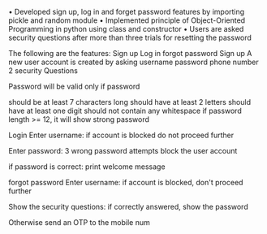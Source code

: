 • Developed sign up, log in and forget password features by importing pickle and random module • Implemented principle of Object-Oriented Programming in python using class and constructor • Users are asked security questions after more than three trials for resetting the password

The following are the features:
Sign up
Log in
forgot password
Sign up
A new user account is created by asking username password phone number 2 security Questions

Password will be valid only if password

should be at least 7 characters long
should have at least 2 letters
should have at least one digit
should not contain any whitespace
if password length >= 12, it will show strong password

Login
Enter username: if account is blocked do not proceed further

Enter password: 3 wrong password attempts block the user account

if password is correct: print welcome message

forgot password
Enter username: if account is blocked, don't proceed further

Show the security questions: if correctly answered, show the password

Otherwise send an OTP to the mobile num
